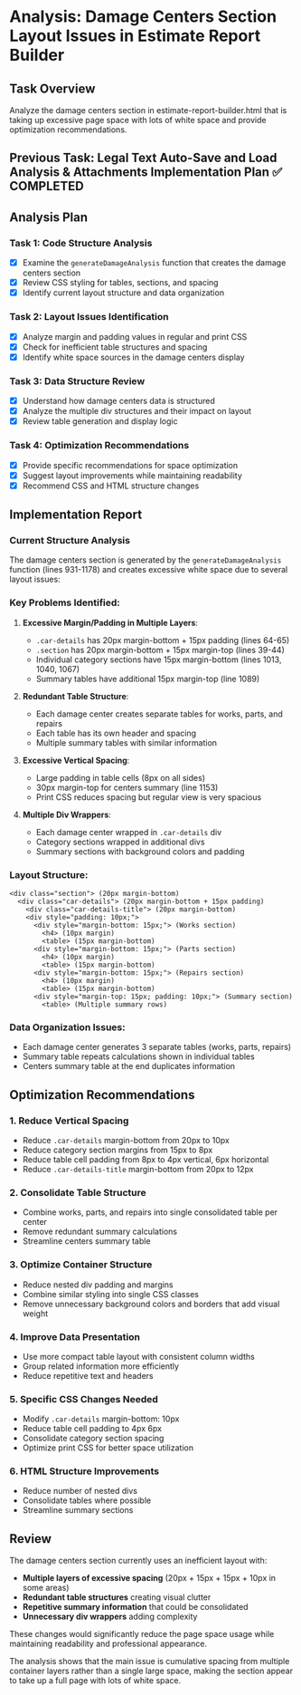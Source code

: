 # Analysis: Damage Centers Section Layout Issues in Estimate Report Builder

## Task Overview
Analyze the damage centers section in estimate-report-builder.html that is taking up excessive page space with lots of white space and provide optimization recommendations.

## Previous Task: Legal Text Auto-Save and Load Analysis & Attachments Implementation Plan ✅ COMPLETED

## Analysis Plan

### Task 1: Code Structure Analysis
- [x] Examine the `generateDamageAnalysis` function that creates the damage centers section
- [x] Review CSS styling for tables, sections, and spacing
- [x] Identify current layout structure and data organization

### Task 2: Layout Issues Identification
- [x] Analyze margin and padding values in regular and print CSS
- [x] Check for inefficient table structures and spacing
- [x] Identify white space sources in the damage centers display

### Task 3: Data Structure Review
- [x] Understand how damage centers data is structured
- [x] Analyze the multiple div structures and their impact on layout
- [x] Review table generation and display logic

### Task 4: Optimization Recommendations
- [x] Provide specific recommendations for space optimization
- [x] Suggest layout improvements while maintaining readability
- [x] Recommend CSS and HTML structure changes

## Implementation Report

### Current Structure Analysis

The damage centers section is generated by the `generateDamageAnalysis` function (lines 931-1178) and creates excessive white space due to several layout issues:

### Key Problems Identified:

1. **Excessive Margin/Padding in Multiple Layers**:
   - `.car-details` has 20px margin-bottom + 15px padding (lines 64-65)
   - `.section` has 20px margin-bottom + 15px margin-top (lines 39-44)
   - Individual category sections have 15px margin-bottom (lines 1013, 1040, 1067)
   - Summary tables have additional 15px margin-top (line 1089)

2. **Redundant Table Structure**:
   - Each damage center creates separate tables for works, parts, and repairs
   - Each table has its own header and spacing
   - Multiple summary tables with similar information

3. **Excessive Vertical Spacing**:
   - Large padding in table cells (8px on all sides)
   - 30px margin-top for centers summary (line 1153)
   - Print CSS reduces spacing but regular view is very spacious

4. **Multiple Div Wrappers**:
   - Each damage center wrapped in `.car-details` div
   - Category sections wrapped in additional divs
   - Summary sections with background colors and padding

### Layout Structure:
```
<div class="section"> (20px margin-bottom)
  <div class="car-details"> (20px margin-bottom + 15px padding)
    <div class="car-details-title"> (20px margin-bottom)
    <div style="padding: 10px;">
      <div style="margin-bottom: 15px;"> (Works section)
        <h4> (10px margin)
        <table> (15px margin-bottom)
      <div style="margin-bottom: 15px;"> (Parts section)
        <h4> (10px margin)
        <table> (15px margin-bottom)
      <div style="margin-bottom: 15px;"> (Repairs section)
        <h4> (10px margin)
        <table> (15px margin-bottom)
      <div style="margin-top: 15px; padding: 10px;"> (Summary section)
        <table> (Multiple summary rows)
```

### Data Organization Issues:
- Each damage center generates 3 separate tables (works, parts, repairs)
- Summary table repeats calculations shown in individual tables
- Centers summary table at the end duplicates information

## Optimization Recommendations

### 1. Reduce Vertical Spacing
- Reduce `.car-details` margin-bottom from 20px to 10px
- Reduce category section margins from 15px to 8px
- Reduce table cell padding from 8px to 4px vertical, 6px horizontal
- Reduce `.car-details-title` margin-bottom from 20px to 12px

### 2. Consolidate Table Structure
- Combine works, parts, and repairs into single consolidated table per center
- Remove redundant summary calculations
- Streamline centers summary table

### 3. Optimize Container Structure
- Reduce nested div padding and margins
- Combine similar styling into single CSS classes
- Remove unnecessary background colors and borders that add visual weight

### 4. Improve Data Presentation
- Use more compact table layout with consistent column widths
- Group related information more efficiently
- Reduce repetitive text and headers

### 5. Specific CSS Changes Needed
- Modify `.car-details` margin-bottom: 10px
- Reduce table cell padding to 4px 6px
- Consolidate category section spacing
- Optimize print CSS for better space utilization

### 6. HTML Structure Improvements
- Reduce number of nested divs
- Consolidate tables where possible
- Streamline summary sections

## Review

The damage centers section currently uses an inefficient layout with:
- **Multiple layers of excessive spacing** (20px + 15px + 15px + 10px in some areas)
- **Redundant table structures** creating visual clutter
- **Repetitive summary information** that could be consolidated
- **Unnecessary div wrappers** adding complexity

These changes would significantly reduce the page space usage while maintaining readability and professional appearance.

The analysis shows that the main issue is cumulative spacing from multiple container layers rather than a single large space, making the section appear to take up a full page with lots of white space.